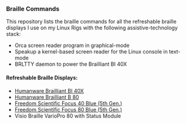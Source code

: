 ### Braille Commands

This repository lists the braille commands for all the refreshable braille displays I use on my Linux Rigs with the following assistive-technology stack:

* Orca screen reader program in graphical-mode
* Speakup a kernel-based screen reader for the Linux console in text-mode
* BRLTTY daemon to power the Brailliant BI 40X

#### Refreshable Braille Displays:

* [Humanware Brailliant BI 40X](https://github.com/DeafblindEngineer/braille-commands/blob/main/brailliantbi40x.md)
* [Humanware Brailliant B 80](https://github.com/DeafblindEngineer/braille-commands/blob/main/brailliantb80.md)
* [Freedom Scientific Focus 40 Blue (5th Gen.)](https://github.com/DeafblindEngineer/braille-commands/blob/main/focus40blue.md)
* [Freedom Scientific Focus 80 Blue (5th Gen.)](https://github.com/DeafblindEngineer/braille-commands/blob/main/focus80blue.md)
* Visio Braille VarioPro 80 with Status Module
